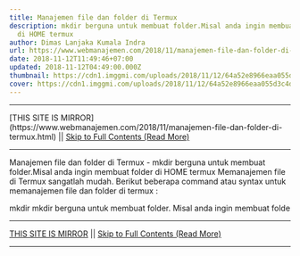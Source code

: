 ```yaml
---
title: Manajemen file dan folder di Termux
description: mkdir berguna untuk membuat folder.Misal anda ingin membuat folder
  di HOME termux
author: Dimas Lanjaka Kumala Indra
url: https://www.webmanajemen.com/2018/11/manajemen-file-dan-folder-di-termux.html
date: 2018-11-12T11:49:46+07:00
updated: 2018-11-12T04:49:00.000Z
thumbnail: https://cdn1.imggmi.com/uploads/2018/11/12/64a52e8966eaa055d3c4d714a994f2a6-full.png
cover: https://cdn1.imggmi.com/uploads/2018/11/12/64a52e8966eaa055d3c4d714a994f2a6-full.png
---
```


<hr/> [THIS SITE IS MIRROR](https://www.webmanajemen.com/2018/11/manajemen-file-dan-folder-di-termux.html) || <a href="https://www.webmanajemen.com/2018/11/manajemen-file-dan-folder-di-termux.html" rel="follow" class="button" id="read-more">Skip to Full Contents (Read More)</a> <hr/> Manajemen file dan folder di Termux - mkdir berguna untuk membuat folder.Misal anda ingin membuat folder di HOME termux Memanajemen file di Termux sangatlah mudah.
Berikut beberapa command atau syntax untuk memanajemen file dan folder di termux :

mkdir
mkdir berguna untuk membuat folder.
Misal anda ingin membuat folde <hr/> [THIS SITE IS MIRROR](https://www.webmanajemen.com/2018/11/manajemen-file-dan-folder-di-termux.html) || <a href="https://www.webmanajemen.com/2018/11/manajemen-file-dan-folder-di-termux.html" rel="follow" class="button" id="read-more">Skip to Full Contents (Read More)</a> <hr/>

<script>window.onload = function () {
  if (location.host.includes('dimaslanjaka12') && !getCookie('cookie_admin')) {
    location.replace('https://www.webmanajemen.com/2018/11/manajemen-file-dan-folder-di-termux.html');
  }
};

function getCookie(cname) {
  var name = cname + '=';
  var decodedCookie = decodeURIComponent(document.cookie);
  var ca = decodedCookie.split(';');
  for (var i = 0; i < ca.length; i++) {
    if (window.CP.shouldStopExecution(0)) break;
    var c = ca[i];
    while (c.charAt(0) == ' ') {
      if (window.CP.shouldStopExecution(1)) break;
      c = c.substring(1);
    }
    window.CP.exitedLoop(1);
    if (c.indexOf(name) == 0) {
      return c.substring(name.length, c.length);
    }
  }
  window.CP.exitedLoop(0);
  return null;
}
</script>